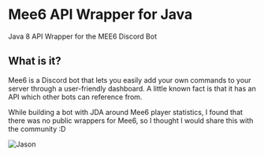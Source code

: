 # Mee6 API Wrapper for Java

Java 8 API Wrapper for the MEE6 Discord Bot

## What is it?
Mee6 is a Discord bot that lets you easily add your own commands to your server
through a user-friendly dashboard. A little known fact is that it has an API which other bots can reference from.

While building a bot with JDA around Mee6 player statistics, I found that there was no public wrappers for Mee6, so I thought I would share this with the community :D

![Jason](http://i.imgur.com/sXXQy61.png)
